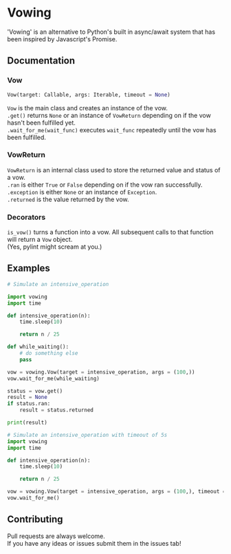 # Vowing
'Vowing' is an alternative to Python's built in async/await system that has been inspired by Javascript's Promise.

## Documentation
### Vow
```python
Vow(target: Callable, args: Iterable, timeout = None)
```
`Vow` is the main class and creates an instance of the vow.\
`.get()` returns `None` or an instance of `VowReturn` depending on if the vow hasn't been fulfilled yet.\
`.wait_for_me(wait_func)` executes `wait_func` repeatedly until the vow has been fulfilled.

### VowReturn
`VowReturn` is an internal class used to store the returned value and status of a vow.\
`.ran` is either `True` or `False` depending on if the vow ran successfully.\
`.exception` is either `None` or an instance of `Exception`.\
`.returned` is the value returned by the vow.

### Decorators
`is_vow()` turns a function into a vow. All subsequent calls to that function will return a `Vow` object.\
(Yes, pylint might scream at you.)

## Examples
```python
# Simulate an intensive_operation

import vowing
import time

def intensive_operation(n):
    time.sleep(10)

    return n / 25

def while_waiting():
    # do something else
    pass

vow = vowing.Vow(target = intensive_operation, args = (100,))
vow.wait_for_me(while_waiting)

status = vow.get()
result = None
if status.ran:
    result = status.returned

print(result)
```

```python
# Simulate an intensive_operation with timeout of 5s
import vowing
import time

def intensive_operation(n):
    time.sleep(10)

    return n / 25

vow = vowing.Vow(target = intensive_operation, args = (100,), timeout = 5)
vow.wait_for_me()
```

## Contributing
Pull requests are always welcome.\
If you have any ideas or issues submit them in the issues tab!